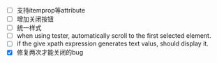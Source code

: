 - [ ] 支持itemprop等attribute
- [ ] 增加关闭按钮
- [ ] 统一样式
- [ ] when using tester, automatically scroll to the first selected element.
- [ ] if the give xpath expression generates text valus, should display it.
- [x] 修复两次才能关闭的bug
